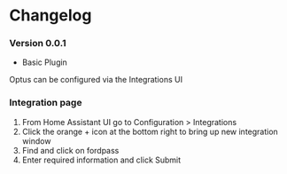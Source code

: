 # **Changelog**

### Version 0.0.1
- Basic Plugin

Optus can be configured via the Integrations UI
### Integration page

1. From Home Assistant UI go to Configuration > Integrations
2. Click the orange + icon at the bottom right to bring up new integration window
3. Find and click on fordpass
4. Enter required information and click Submit